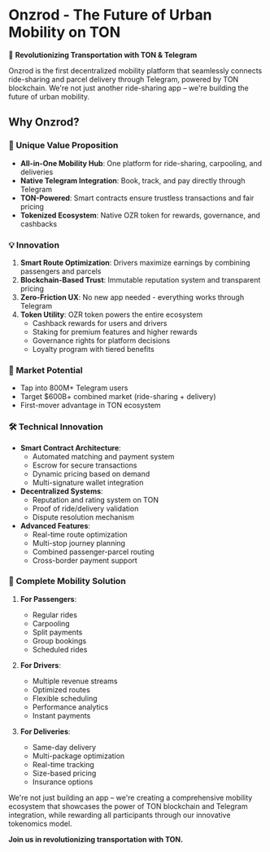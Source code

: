 # Onzrod - The Future of Urban Mobility on TON

🚗 **Revolutionizing Transportation with TON & Telegram**

Onzrod is the first decentralized mobility platform that seamlessly connects ride-sharing and parcel delivery through Telegram, powered by TON blockchain. We're not just another ride-sharing app – we're building the future of urban mobility.

## Why Onzrod?

### 🌟 Unique Value Proposition
- **All-in-One Mobility Hub**: One platform for ride-sharing, carpooling, and deliveries
- **Native Telegram Integration**: Book, track, and pay directly through Telegram
- **TON-Powered**: Smart contracts ensure trustless transactions and fair pricing
- **Tokenized Ecosystem**: Native OZR token for rewards, governance, and cashbacks

### 💡 Innovation
1. **Smart Route Optimization**: Drivers maximize earnings by combining passengers and parcels
2. **Blockchain-Based Trust**: Immutable reputation system and transparent pricing
3. **Zero-Friction UX**: No new app needed - everything works through Telegram
4. **Token Utility**: OZR token powers the entire ecosystem
   - Cashback rewards for users and drivers
   - Staking for premium features and higher rewards
   - Governance rights for platform decisions
   - Loyalty program with tiered benefits

### 🎯 Market Potential
- Tap into 800M+ Telegram users
- Target $600B+ combined market (ride-sharing + delivery)
- First-mover advantage in TON ecosystem

### 🛠 Technical Innovation
- **Smart Contract Architecture**:
  - Automated matching and payment system
  - Escrow for secure transactions
  - Dynamic pricing based on demand
  - Multi-signature wallet integration
- **Decentralized Systems**:
  - Reputation and rating system on TON
  - Proof of ride/delivery validation
  - Dispute resolution mechanism
- **Advanced Features**:
  - Real-time route optimization
  - Multi-stop journey planning
  - Combined passenger-parcel routing
  - Cross-border payment support

### 🔄 Complete Mobility Solution
1. **For Passengers**:
   - Regular rides
   - Carpooling
   - Split payments
   - Group bookings
   - Scheduled rides

2. **For Drivers**:
   - Multiple revenue streams
   - Optimized routes
   - Flexible scheduling
   - Performance analytics
   - Instant payments

3. **For Deliveries**:
   - Same-day delivery
   - Multi-package optimization
   - Real-time tracking
   - Size-based pricing
   - Insurance options

We're not just building an app – we're creating a comprehensive mobility ecosystem that showcases the power of TON blockchain and Telegram integration, while rewarding all participants through our innovative tokenomics model.

**Join us in revolutionizing transportation with TON.**
